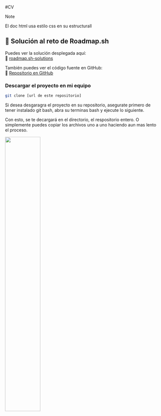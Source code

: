 #CV
> [!NOTE]
> El doc html usa estilo css en su estructurall

## 📌 Solución al reto de Roadmap.sh

Puedes ver la solución desplegada aquí:  
🔗 [roadmap.sh-solutions](https://raulmoto.github.io/roadmap.sh-solutions/)

También puedes ver el código fuente en GitHub:  
📂 [Repositorio en GitHub](https://github.com/raulmoto/roadmap.sh-solutions)




### Descargar el proyecto en mi equipo
```bash
git clone [url de este repositorio]
```
<p>
	Si desea desgaragra el proyecto en su repositorio, asegurate primero de tener instalado git bash, abra su terminas bash y ejecute
	lo siguiente.
</p>

<p>
	Con esto, se te decargará en el directorio, el respositorio entero. O simplemente puedes copiar los archivos uno a uno haciendo 
	aun  mas lento el proceso.
</p>
</p>
<p align="left">
  <a href='[index.html](https://raulmoto.github.io/roadmap.sh-solutions/)'>
    <img width="48%" src="./cv.png" />
  </a>
</p>
